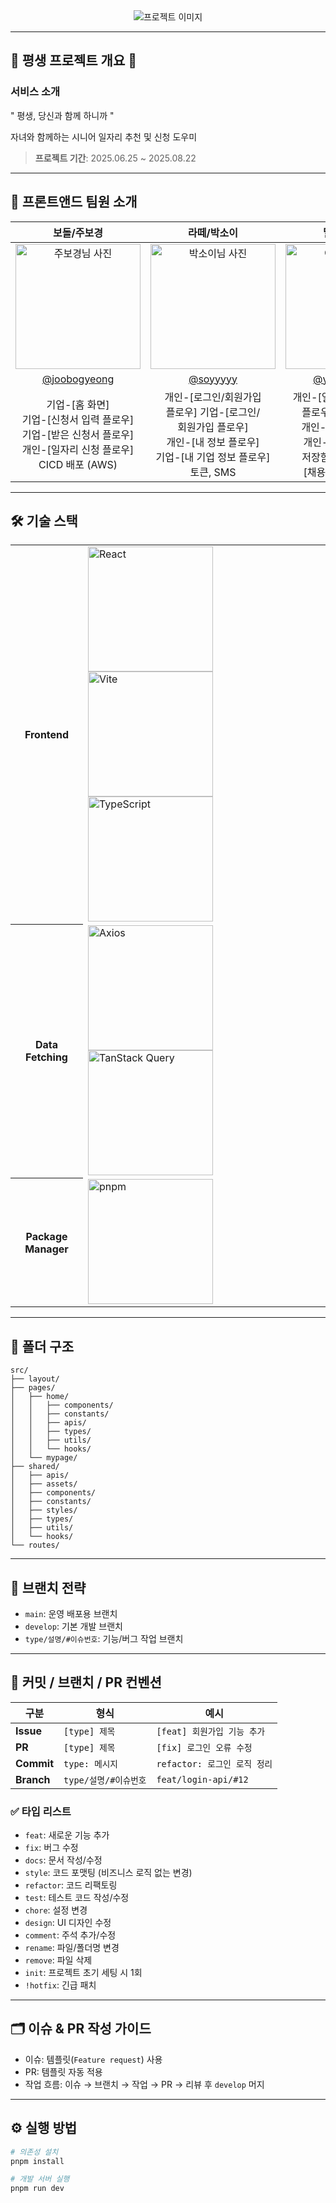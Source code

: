 <div align="center">
  <img src="https://i.postimg.cc/dVXK9Kqb/image.png" alt="프로젝트 이미지" />
</div>

---

## 👴 평생 프로젝트 개요 👵

### 서비스 소개
" 평생, 당신과 함께 하니까 "

자녀와 함께하는 시니어 일자리 추천 및 신청 도우미
> **프로젝트 기간**: 2025.06.25 ~ 2025.08.22

---

## 🚀 프론트앤드 팀원 소개

<table align="center">
  <thead>
    <tr>
      <th>보돌/주보경</th>
      <th>라떼/박소이</th>
      <th>밀라/이연수</th>
      <th>정봉이/정보미</th>
    </tr>
  </thead>
  <tbody>
    <tr>
      <td align="center"><img src="https://avatars.githubusercontent.com/joobogyeong" alt="주보경님 사진" width="200" height="200"></td>
      <td align="center"><img src="https://avatars.githubusercontent.com/soyyyyy" alt="박소이님 사진" width="200" height="200"></td>
      <td align="center"><img src="https://avatars.githubusercontent.com/yeonsu0327" alt="이연수님 사진" width="200" height="200"></td>
      <td align="center"><img src="https://avatars.githubusercontent.com/bomii1" alt="정보미 사진" width="200" height="200"></td>
    </tr>
    <tr>
      <td align="center"><a href="https://github.com/joobogyeong">@joobogyeong</a></td>
      <td align="center"><a href="https://github.com/soyyyyy">@soyyyyy</a></td>
      <td align="center"><a href="https://github.com/yeonsu0327">@yeonsu0327</a></td>
      <td align="center"><a href="https://github.com/bomii1">@bomii1</a></td>
    </tr>
    <tr>
      <td align="center">기업-[홈 화면]<br>기업-[신청서 입력 플로우]<br>기업-[받은 신청서 플로우]<br>개인-[일자리 신청 플로우]<br>CICD 배포 (AWS)</td>
      <td align="center">개인-[로그인/회원가입<br> 플로우] 기업-[로그인/<br>회원가입 플로우] <br>개인-[내 정보 플로우]<br>기업-[내 기업 정보 플로우]<br>토큰, SMS</td>
      <td align="center">개인-[일자리 추천 및 저장<br>플로우]에서 조회 기능<br>개인-[추가 질문 답변]<br>개인-[일자리 추천 및 <br>저장함 신청함 플로우]<br>[채용 공고 검색] 기능</td>
      <td align="center">개인-[일자리 추천 및<br>저장 플로우]<br>일자리 신청 플로우에서<br>AI를 통해 질문 만들기</td>
    </tr>
  </tbody>
</table>

---

## 🛠 기술 스택
<div align="center">
<table width="100%">

<tr>
<th align="center">Frontend</th>
<td align="left">
  <img height="200" alt="React" src="https://cdn.simpleicons.org/react/61DAFB" />
  <img height="200" alt="Vite" src="https://cdn.simpleicons.org/vite/646CFF" />
  <img height="200" alt="TypeScript" src="https://cdn.simpleicons.org/typescript/3178C6" />
</td>
</tr>

<tr>
<th align="center">Data Fetching</th>
<td align="left">
  <img height="200" alt="Axios" src="https://cdn.simpleicons.org/axios/5A29E4" />
  <img height="200" alt="TanStack Query" src="https://cdn.simpleicons.org/reactquery/FF4154" />
</td>
</tr>

<tr>
<th align="center">Package Manager</th>
<td align="left">
  <img height="200" alt="pnpm" src="https://cdn.simpleicons.org/pnpm/F69220" />
</td>
</tr>

</table>
</div>


---

## 📂 폴더 구조

```plaintext
src/
├── layout/
├── pages/
│   ├── home/
│   │   ├── components/
│   │   ├── constants/
│   │   ├── apis/
│   │   ├── types/
│   │   ├── utils/
│   │   └── hooks/
│   └── mypage/
├── shared/
│   ├── apis/
│   ├── assets/
│   ├── components/
│   ├── constants/
│   ├── styles/
│   ├── types/
│   ├── utils/
│   └── hooks/
└── routes/
```

---

## 🔖 브랜치 전략

- `main`: 운영 배포용 브랜치
- `develop`: 기본 개발 브랜치
- `type/설명/#이슈번호`: 기능/버그 작업 브랜치

---

## 📝 커밋 / 브랜치 / PR 컨벤션

| 구분       | 형식                  | 예시                         |
| ---------- | --------------------- | ---------------------------- |
| **Issue**  | `[type] 제목`         | `[feat] 회원가입 기능 추가`  |
| **PR**     | `[type] 제목`         | `[fix] 로그인 오류 수정`     |
| **Commit** | `type: 메시지`        | `refactor: 로그인 로직 정리` |
| **Branch** | `type/설명/#이슈번호` | `feat/login-api/#12`         |

### ✅ 타입 리스트

- `feat`: 새로운 기능 추가
- `fix`: 버그 수정
- `docs`: 문서 작성/수정
- `style`: 코드 포맷팅 (비즈니스 로직 없는 변경)
- `refactor`: 코드 리팩토링
- `test`: 테스트 코드 작성/수정
- `chore`: 설정 변경
- `design`: UI 디자인 수정
- `comment`: 주석 추가/수정
- `rename`: 파일/폴더명 변경
- `remove`: 파일 삭제
- `init`: 프로젝트 초기 세팅 시 1회
- `!hotfix`: 긴급 패치

---

## 🗂️ 이슈 & PR 작성 가이드

- 이슈: 템플릿(`Feature request`) 사용
- PR: 템플릿 자동 적용
- 작업 흐름: 이슈 → 브랜치 → 작업 → PR → 리뷰 후 `develop` 머지

---

## ⚙️ 실행 방법

```bash
# 의존성 설치
pnpm install

# 개발 서버 실행
pnpm run dev
```
